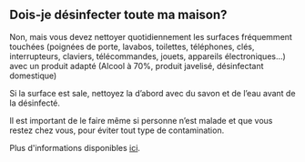 ## Dois-je désinfecter toute ma maison?


Non, mais vous devez nettoyer quotidiennement les surfaces fréquemment touchées (poignées de porte, lavabos, toilettes, téléphones, clés, interrupteurs, claviers, télécommandes, jouets, appareils électroniques…) avec un produit adapté (Alcool à 70%, produit javelisé, désinfectant domestique)

Si la surface est sale, nettoyez la d’abord avec du savon et de l’eau avant de la désinfecté.

Il est important de le faire même si personne n’est malade et que vous restez chez vous, pour éviter tout type de contamination.

Plus d'informations disponibles [ici](https://www.canada.ca/fr/sante-publique/services/maladies/2019-nouveau-coronavirus/prevention-risques.html#pm).
